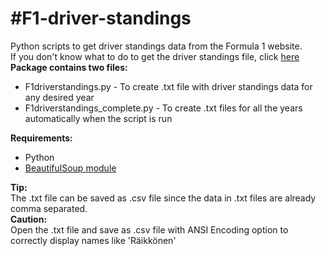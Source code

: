 #F1-driver-standings
===================
Python scripts to get driver standings data from the Formula 1 website.  
If you don't know what to do to get the driver standings file, click [here](https://github.com/nikkindev/F1-driver-standings/wiki)  
**Package contains two files:**  
* F1driverstandings.py - To create .txt file with driver standings data for any desired year
* F1driverstandings_complete.py - To create .txt files for all the years automatically when the script is run

**Requirements:**  
* Python
* [BeautifulSoup module](http://www.crummy.com/software/BeautifulSoup/bs4/download/4.0/)  

**Tip:**  
The .txt file can be saved as .csv file since the data in .txt files are already comma separated.  
**Caution:**  
Open the .txt file and save as .csv file with ANSI Encoding option to correctly display names like 'Räikkönen'
